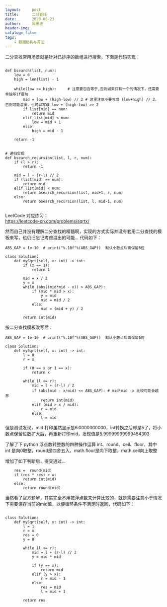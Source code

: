 ```yaml
---
layout:     post
title:      二分查找
date:       2020-08-23
author:     周思进
header-img:	
catalog: false
tags:
    - 数据结构与算法
---
```


二分查找常用场景就是针对已排序的数组进行搜索，下面是代码实现：


```

def bsearch(list, num):
    low = 0
    high = len(list) - 1

    while(low <= high):     # 注意要包含等于,否则如果只有一个的情况下，还需要单独写if语句
        mid = low + (high-low) // 2 # 这里注意不要写成 (low+high) // 2，否则可能溢出，也可以写成 low + (high-low) >> 2
        if list[mid] == num:
            return mid
        elif list[mid] < num:
            low = mid + 1
        else:
            high = mid - 1

    return -1


# 递归实现
def bsearch_recursion(list, l, r, num):
    if (l > r):
        return -1

    mid = l + (r-l) // 2
    if (list[mid] == num):
        return mid
    elif list[mid] < num:
        return bsearch_recursion(list, mid+1, r, num)
    else:
        return bsearch_recursion(list, l, mid-1, num)


```

LeetCode 对应练习：  
https://leetcode-cn.com/problems/sqrtx/

然而自己并没有理解二分查找的精髓啊，实现的方式实际并没有套用二分查找的模板来写，也仍旧忘记考虑溢出的可能... 代码如下：


```
ABS_GAP = 1e-10  # print("%.10f"%(ABS_GAP))  默认小数点后面保留6位

class Solution:
    def mySqrt(self, x: int) -> int:
        if (x == 1):
            return 1

        mid = x / 2
        y = x
        while (abs((mid*mid - x)) > ABS_GAP):
            if (mid * mid > x):
                y = mid
                mid = mid / 2
            else:
                mid = (mid + y) / 2

        return int(mid)
```

按二分查找模板改写后：

```
ABS_GAP = 1e-10  # print("%.10f"%(ABS_GAP))  默认小数点后面保留6位

class Solution:
    def mySqrt(self, x: int) -> int:
        l = 0
        r = x

        if (0 == x or 1 == x):
            return x

        while (l <= r):
            mid = l + (r-l) / 2
            if (abs(mid - x/mid) <= ABS_GAP): # mid*mid -x 比较可能会越界
                return int(mid)
            elif (mid > x / mid):
                r = mid
            else:
                l = mid
```

但是测试发现，mid 打印虽然显示是6.0000000000，int转换之后却是5了，将小数点保留位数扩大后，再重新打印mid，发现值是5.99999999999454303

了解了下 python 浮点数转整数的四种操作运算 int、round、ceil、floor，其中 int 是向0取整，round是四舍五入，math.floor是向下取整，math.ceil向上取整

增加了如下判断后，提交通过...


```
    res =  round(mid)
    if (res * res) > x:
        return int(mid)
    else:
        return round(mid)
```


当然看了官方题解，其实完全不用按浮点数来计算比较的，就是需要注意小于情况下需要保存当前的mid值，以便循环条件不满足时返回，代码如下：


```

class Solution:
    def mySqrt(self, x: int) -> int:
        l = 1
        r = x
        res = 0
        y = 0

        while (l <= r):
            mid = l + (r-l) // 2
            y = mid * mid

            if (y == x):
                return mid
            elif (y > x):
                r = mid - 1
            else:
                res = mid
                l = mid + 1

        return res

```


